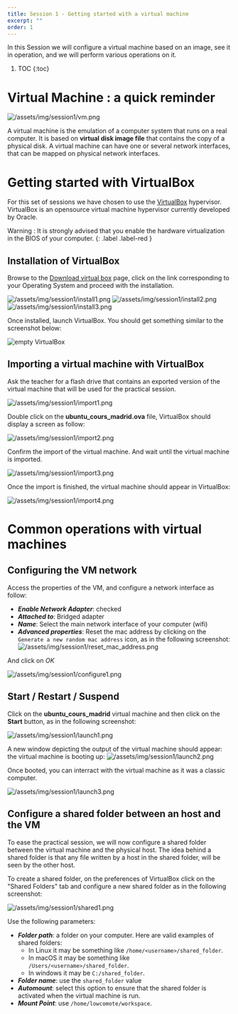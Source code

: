 ```yaml
---
title: Session 1 - Getting started with a virtual machine
excerpt: ""
order: 1
---
```



In this Session we will configure a virtual machine based on an image, see it in operation, and we will perform various operations on it.

1. TOC
{:toc}

# Virtual Machine : a quick reminder

![/assets/img/session1/vm.png](/assets/img/session1/vm.png)

A virtual machine is the emulation of a computer system that runs on a real computer. It is based on __virtual disk image file__ that contains the copy of a physical disk. A virtual machine can have one or several network interfaces, that can be mapped on physical network interfaces.

# Getting started with VirtualBox

For this set of sessions we have chosen to use the [VirtualBox](https://www.virtualbox.org/) hypervisor. VirtualBox is an opensource virtual machine hypervisor currently developed by Oracle.

Warning : It is strongly advised that you enable the hardware virtualization in the BIOS of your computer.
{: .label .label-red }

## Installation of VirtualBox

Browse to the [Download virtual box](https://www.virtualbox.org/wiki/Downloads) page, click on the link corresponding to your Operating System and proceed with the installation.


![/assets/img/session1/install1.png](/assets/img/session1/install1.png)
![/assets/img/session1/install2.png](/assets/img/session1/install2.png)
![/assets/img/session1/install3.png](/assets/img/session1/install3.png)

Once installed, launch VirtualBox. You should get something similar to the screenshot below:

![empty VirtualBox](/assets/img/session1/empty_vbox.png)

## Importing a virtual machine with VirtualBox

Ask the teacher for a flash drive that contains an exported version of the virtual machine that will be used for the practical session.

![/assets/img/session1/import1.png](/assets/img/session1/import1.png)

Double click on the __ubuntu_cours_madrid.ova__ file, VirtualBox should display a screen as follow:

![/assets/img/session1/import2.png](/assets/img/session1/import2.png)

Confirm the import of the virtual machine. And wait until the virtual machine is imported.

![/assets/img/session1/import3.png](/assets/img/session1/import3.png)

Once the import is finished, the virtual machine should appear in VirtualBox:

![/assets/img/session1/import4.png](/assets/img/session1/import4.png)


# Common operations with virtual machines

## Configuring the VM network

Access the properties of the VM, and configure a network interface as follow:

- ***Enable Network Adapter***: checked
- ***Attached to***: Bridged adapter
- ***Name***: Select the main network interface of your computer (wifi)
- ***Advanced properties***: Reset the mac address by clicking on the `Generate a new random mac address` icon, as in the following screenshot: ![/assets/img/session1/reset_mac_address.png](/assets/img/session1/reset_mac_address.png)

And click on *OK*

![/assets/img/session1/configure1.png](/assets/img/session1/configure1.png)

## Start / Restart / Suspend

Click on the __ubuntu_cours_madrid__ virtual machine and then click on the __Start__ button, as in the following screenshot:

![/assets/img/session1/launch1.png](/assets/img/session1/launch1.png)

A new window depicting the output of the virtual machine should appear: the virtual machine is booting up:
![/assets/img/session1/launch2.png](/assets/img/session1/launch2.png)

Once booted, you can interract with the virtual machine as it was a classic computer.

![/assets/img/session1/launch3.png](/assets/img/session1/launch3.png)


## Configure a shared folder between an host and the VM

To ease the practical session, we will now configure a shared folder
between the virtual machine and the physical host. The idea behind a
shared folder is that any file written by a host in the shared folder,
will be seen by the other host.

To create a shared folder, on the preferences of VirtualBox click on
the "Shared Folders" tab and configure a new shared folder as in the
following screenshot:

![/assets/img/session1/shared1.png](/assets/img/session1/shared1.png)

Use the following parameters:

- ***Folder path***: a folder on your computer. Here are valid examples of shared folders:
    + In Linux it may be something like `/home/<username>/shared_folder`.
    + In macOS it may be something like `/Users/<username>/shared_folder`.
    + In windows it may be `C:/shared_folder`.
- ***Folder name***: use the `shared_folder` value
- ***Automount***: select this option to ensure that the shared folder is activated when the virtual machine is run.
- ***Mount Point***: use `/home/lowcomote/workspace`.
